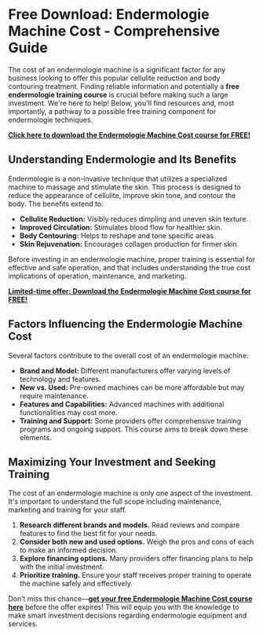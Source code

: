 # Free Download: Endermologie Machine Cost - Comprehensive Guide

The cost of an endermologie machine is a significant factor for any business looking to offer this popular cellulite reduction and body contouring treatment. Finding reliable information and potentially a **free endermologie training course** is crucial before making such a large investment. We're here to help! Below, you'll find resources and, most importantly, a pathway to a possible free training component for endermologie techniques.

[**Click here to download the Endermologie Machine Cost course for FREE!**](https://udemywork.com/endermologie-machine-cost)

## Understanding Endermologie and Its Benefits

Endermologie is a non-invasive technique that utilizes a specialized machine to massage and stimulate the skin. This process is designed to reduce the appearance of cellulite, improve skin tone, and contour the body. The benefits extend to:

*   **Cellulite Reduction:** Visibly reduces dimpling and uneven skin texture.
*   **Improved Circulation:** Stimulates blood flow for healthier skin.
*   **Body Contouring:** Helps to reshape and tone specific areas.
*   **Skin Rejuvenation:** Encourages collagen production for firmer skin.

Before investing in an endermologie machine, proper training is essential for effective and safe operation, and that includes understanding the true cost implications of operation, maintenance, and marketing.

[**Limited-time offer: Download the Endermologie Machine Cost course for FREE!**](https://udemywork.com/endermologie-machine-cost)

## Factors Influencing the Endermologie Machine Cost

Several factors contribute to the overall cost of an endermologie machine:

*   **Brand and Model:** Different manufacturers offer varying levels of technology and features.
*   **New vs. Used:** Pre-owned machines can be more affordable but may require maintenance.
*   **Features and Capabilities:** Advanced machines with additional functionalities may cost more.
*   **Training and Support:** Some providers offer comprehensive training programs and ongoing support. This course aims to break down these elements.

## Maximizing Your Investment and Seeking Training

The cost of an endermologie machine is only one aspect of the investment. It's important to understand the full scope including maintenance, marketing and training for your staff.

1.  **Research different brands and models.** Read reviews and compare features to find the best fit for your needs.
2.  **Consider both new and used options.** Weigh the pros and cons of each to make an informed decision.
3.  **Explore financing options.** Many providers offer financing plans to help with the initial investment.
4.  **Prioritize training.** Ensure your staff receives proper training to operate the machine safely and effectively.

Don’t miss this chance—**[get your free Endermologie Machine Cost course here](https://udemywork.com/endermologie-machine-cost)** before the offer expires! This will equip you with the knowledge to make smart investment decisions regarding endermologie equipment and services.
